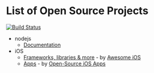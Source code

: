 # List of Open Source Projects

[![Build Status](https://travis-ci.org/opensourcelist/projects.svg?branch=master)](https://travis-ci.org/opensourcelist/projects)

* nodejs
  * [Documentation](docs/nodejs/documentation.md)
* iOS
  * [Frameworks, libraries & more](docs/iOS/other/README.md) - by [Awesome iOS](https://github.com/vsouza/awesome-ios)
  * [Apps](docs/iOS/apps/README.md) - by [Open-Source iOS Apps](https://github.com/dkhamsing/open-source-ios-apps)
